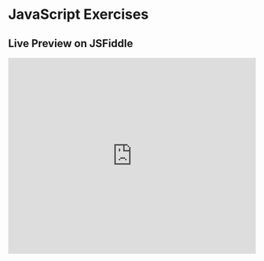 # JavaScript Exercises

## Live Preview on JSFiddle

<iframe width="100%" height="400" src="https://jsfiddle.net/gh/get/library/pure/jsfiddle/examples/tree/master?embedded=result,js,html,css" allowfullscreen="allowfullscreen" allowpaymentrequest frameborder="0"></iframe>
